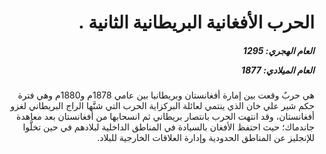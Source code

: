 <h1 dir="rtl">الحرب الأفغانية البريطانية الثانية .</h1>

<h5 dir="rtl">العام الهجري:  1295

العام الميلادي: 1877

</h5>

<p dir="rtl">هي حربٌ وقعت بين إمارة أفغانستان وبريطانيا بين عامي 1878م و1880م وهي فترة حكم شير علي خان الذي ينتمي لعائلة البركزاية الحرب التي شنَّها الراج البريطاني لغزو أفغانستان، وقد انتهت الحرب بانتصار بريطاني ثم انسحابها من أفغانستان بعد معاهدة جاندماك؛ حيث احتفظ الأفغان بالسيادة في المناطق الداخلية لبلادهم في حين تخلَّوا للإنجليز عن المناطق الحدودية وإدارة العلاقات الخارجية للبلاد.</p></br>
